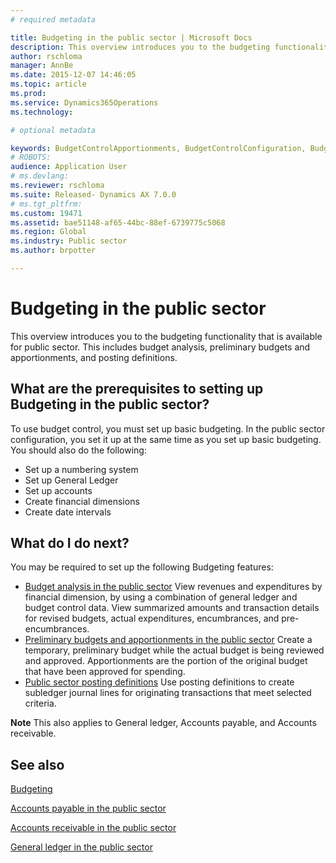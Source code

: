 ```yaml
---
# required metadata

title: Budgeting in the public sector | Microsoft Docs
description: This overview introduces you to the budgeting functionality that is available for public sector. This includes budget analysis, preliminary budgets and apportionments, and posting definitions.
author: rschloma
manager: AnnBe
ms.date: 2015-12-07 14:46:05
ms.topic: article
ms.prod: 
ms.service: Dynamics365Operations
ms.technology: 

# optional metadata

keywords: BudgetControlApportionments, BudgetControlConfiguration, BudgetControlStatistics, BudgetParameters
# ROBOTS: 
audience: Application User
# ms.devlang: 
ms.reviewer: rschloma
ms.suite: Released- Dynamics AX 7.0.0
# ms.tgt_pltfrm: 
ms.custom: 19471
ms.assetid: bae51148-af65-44bc-88ef-6739775c5068
ms.region: Global
ms.industry: Public sector
ms.author: brpotter

---
```


# Budgeting in the public sector

This overview introduces you to the budgeting functionality that is available for public sector. This includes budget analysis, preliminary budgets and apportionments, and posting definitions.

What are the prerequisites to setting up Budgeting in the public sector?
------------------------------------------------------------------------

To use budget control, you must set up basic budgeting. In the public sector configuration, you set it up at the same time as you set up basic budgeting. You should also do the following:

-   Set up a numbering system
-   Set up General Ledger
-   Set up accounts
-   Create financial dimensions
-   Create date intervals

## What do I do next?
You may be required to set up the following Budgeting features:

-   [Budget analysis in the public sector](https://docs.microsoft.com/en-us/dynamics365/operations/financials/public-sector/budget-analysis-in-the-public-sector) View revenues and expenditures by financial dimension, by using a combination of general ledger and budget control data. View summarized amounts and transaction details for revised budgets, actual expenditures, encumbrances, and pre-encumbrances.
-   [Preliminary budgets and apportionments in the public sector](https://docs.microsoft.com/en-us/dynamics365/operations/financials/public-sector/preliminary-budgets-and-apportionments-in-the-public-sector) Create a temporary, preliminary budget while the actual budget is being reviewed and approved. Apportionments are the portion of the original budget that have been approved for spending.
-   [Public sector posting definitions](https://docs.microsoft.com/en-us/dynamics365/operations/financials/public-sector/posting-definitions-in-the-public-sector) Use posting definitions to create subledger journal lines for originating transactions that meet selected criteria.

**Note** This also applies to General ledger, Accounts payable, and Accounts receivable.

See also
--------

[Budgeting](https://ax.help.dynamics.com/en/wiki/Budgeting/)

[Accounts payable in the public sector](https://docs.microsoft.com/en-us/dynamics365/operations/financials/public-sector/accounts-payable-in-the-public-sector)

[Accounts receivable in the public sector](https://docs.microsoft.com/en-us/dynamics365/operations/financials/public-sector/accounts-receivable-in-the-public-sector)

[General ledger in the public sector](https://docs.microsoft.com/en-us/dynamics365/operations/financials/public-sector/general-ledger-in-the-public-sector)

